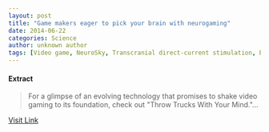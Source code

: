 ```yaml
---
layout: post
title: "Game makers eager to pick your brain with neurogaming"
date: 2014-06-22
categories: Science
author: unknown author
tags: [Video game, NeuroSky, Transcranial direct-current stimulation, Electroencephalography, Attention deficit hyperactivity disorder, Neuroscience, Cognitive science, Nervous system]
---
```





#### Extract
>For a glimpse of an evolving technology that promises to shake video gaming to its foundation, check out "Throw Trucks With Your Mind."...



[Visit Link](http://phys.org/news322475185.html)


